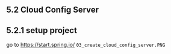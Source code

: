 ## 5.2 Cloud Config Server

## 5.2.1 setup project
go to https://start.spring.io/
`03_create_cloud_config_server.PNG`

